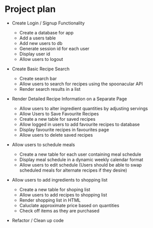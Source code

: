 # Project plan

- Create Login / Signup Functionality
    - Create a database for app 
    - Add a users table 
    - Add new users to db 
    - Generate session id for each user 
    - Display user id 
    - Allow users to logout 

- Create Basic Recipe Search
    - Create search bar 
    - Allow users to search for recipes using the spoonacular API 
    - Render search results in a list 

- Render Detailed Recipe Information on a Separate Page 
    - Allow users to alter ingredient quantities by adjusting servings 
    - Allow Users to Save Favourite Recipes
    - Create a new table for saved recipes 
    - Allow logged in users to add favourite recipes to database 
    - Display favourite recipes in favourites page 
    - Allow users to delete saved recipes 

- Allow users to schedule meals

    - Create a new table for each user containing meal schedule
    - Display meal schedule in a dynamic weekly calendar format
    - Allow users to edit schedule (Users should be able to swap scheduled meals for alternate recipes if they desire)

- Allow users to add ingredients to shopping list
    - Create a new table for shoping list
    - Allow users to add recipes to shopping list
    - Render shopping list in HTML
    - Caluclate approximate price based on quantities
    - Check off items as they are purchased

- Refactor / Clean up code 
